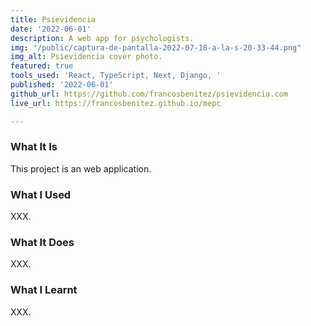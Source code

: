```yaml
---
title: Psievidencia
date: '2022-06-01'
description: A web app for psychologists.
img: "/public/captura-de-pantalla-2022-07-18-a-la-s-20-33-44.png"
img_alt: Psievidencia cover photo.
featured: true
tools_used: 'React, TypeScript, Next, Django, '
published: '2022-06-01'
github_url: https://github.com/francosbenitez/psievidencia.com
live_url: https://francosbenitez.github.io/mepc

---
```

### What It Is

This project is an web application.

### What I Used

XXX.

### What It Does

XXX.

### What I Learnt

XXX.